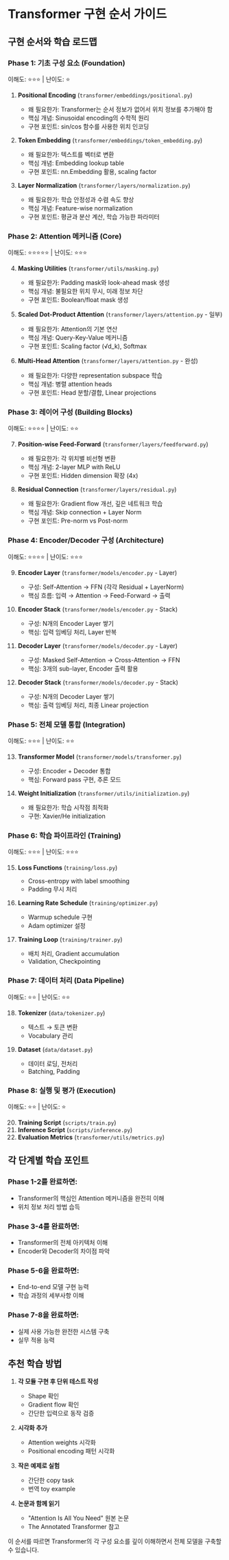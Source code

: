 # Transformer 구현 순서 가이드

## 구현 순서와 학습 로드맵

### Phase 1: 기초 구성 요소 (Foundation)
이해도: ⭐⭐⭐ | 난이도: ⭐

1. **Positional Encoding** (`transformer/embeddings/positional.py`)
   - 왜 필요한가: Transformer는 순서 정보가 없어서 위치 정보를 추가해야 함
   - 핵심 개념: Sinusoidal encoding의 수학적 원리
   - 구현 포인트: sin/cos 함수를 사용한 위치 인코딩

2. **Token Embedding** (`transformer/embeddings/token_embedding.py`)
   - 왜 필요한가: 텍스트를 벡터로 변환
   - 핵심 개념: Embedding lookup table
   - 구현 포인트: nn.Embedding 활용, scaling factor

3. **Layer Normalization** (`transformer/layers/normalization.py`)
   - 왜 필요한가: 학습 안정성과 수렴 속도 향상
   - 핵심 개념: Feature-wise normalization
   - 구현 포인트: 평균과 분산 계산, 학습 가능한 파라미터

### Phase 2: Attention 메커니즘 (Core)
이해도: ⭐⭐⭐⭐⭐ | 난이도: ⭐⭐⭐

4. **Masking Utilities** (`transformer/utils/masking.py`)
   - 왜 필요한가: Padding mask와 look-ahead mask 생성
   - 핵심 개념: 불필요한 위치 무시, 미래 정보 차단
   - 구현 포인트: Boolean/float mask 생성

5. **Scaled Dot-Product Attention** (`transformer/layers/attention.py` - 일부)
   - 왜 필요한가: Attention의 기본 연산
   - 핵심 개념: Query-Key-Value 메커니즘
   - 구현 포인트: Scaling factor (√d_k), Softmax

6. **Multi-Head Attention** (`transformer/layers/attention.py` - 완성)
   - 왜 필요한가: 다양한 representation subspace 학습
   - 핵심 개념: 병렬 attention heads
   - 구현 포인트: Head 분할/결합, Linear projections

### Phase 3: 레이어 구성 (Building Blocks)
이해도: ⭐⭐⭐⭐ | 난이도: ⭐⭐

7. **Position-wise Feed-Forward** (`transformer/layers/feedforward.py`)
   - 왜 필요한가: 각 위치별 비선형 변환
   - 핵심 개념: 2-layer MLP with ReLU
   - 구현 포인트: Hidden dimension 확장 (4x)

8. **Residual Connection** (`transformer/layers/residual.py`)
   - 왜 필요한가: Gradient flow 개선, 깊은 네트워크 학습
   - 핵심 개념: Skip connection + Layer Norm
   - 구현 포인트: Pre-norm vs Post-norm

### Phase 4: Encoder/Decoder 구성 (Architecture)
이해도: ⭐⭐⭐⭐ | 난이도: ⭐⭐⭐

9. **Encoder Layer** (`transformer/models/encoder.py` - Layer)
   - 구성: Self-Attention → FFN (각각 Residual + LayerNorm)
   - 핵심 흐름: 입력 → Attention → Feed-Forward → 출력

10. **Encoder Stack** (`transformer/models/encoder.py` - Stack)
    - 구성: N개의 Encoder Layer 쌓기
    - 핵심: 입력 임베딩 처리, Layer 반복

11. **Decoder Layer** (`transformer/models/decoder.py` - Layer)
    - 구성: Masked Self-Attention → Cross-Attention → FFN
    - 핵심: 3개의 sub-layer, Encoder 출력 활용

12. **Decoder Stack** (`transformer/models/decoder.py` - Stack)
    - 구성: N개의 Decoder Layer 쌓기
    - 핵심: 출력 임베딩 처리, 최종 Linear projection

### Phase 5: 전체 모델 통합 (Integration)
이해도: ⭐⭐⭐ | 난이도: ⭐⭐

13. **Transformer Model** (`transformer/models/transformer.py`)
    - 구성: Encoder + Decoder 통합
    - 핵심: Forward pass 구현, 추론 모드

14. **Weight Initialization** (`transformer/utils/initialization.py`)
    - 왜 필요한가: 학습 시작점 최적화
    - 구현: Xavier/He initialization

### Phase 6: 학습 파이프라인 (Training)
이해도: ⭐⭐⭐ | 난이도: ⭐⭐⭐

15. **Loss Functions** (`training/loss.py`)
    - Cross-entropy with label smoothing
    - Padding 무시 처리

16. **Learning Rate Schedule** (`training/optimizer.py`)
    - Warmup schedule 구현
    - Adam optimizer 설정

17. **Training Loop** (`training/trainer.py`)
    - 배치 처리, Gradient accumulation
    - Validation, Checkpointing

### Phase 7: 데이터 처리 (Data Pipeline)
이해도: ⭐⭐ | 난이도: ⭐⭐

18. **Tokenizer** (`data/tokenizer.py`)
    - 텍스트 → 토큰 변환
    - Vocabulary 관리

19. **Dataset** (`data/dataset.py`)
    - 데이터 로딩, 전처리
    - Batching, Padding

### Phase 8: 실행 및 평가 (Execution)
이해도: ⭐⭐ | 난이도: ⭐

20. **Training Script** (`scripts/train.py`)
21. **Inference Script** (`scripts/inference.py`)
22. **Evaluation Metrics** (`transformer/utils/metrics.py`)

## 각 단계별 학습 포인트

### Phase 1-2를 완료하면:
- Transformer의 핵심인 Attention 메커니즘을 완전히 이해
- 위치 정보 처리 방법 습득

### Phase 3-4를 완료하면:
- Transformer의 전체 아키텍처 이해
- Encoder와 Decoder의 차이점 파악

### Phase 5-6을 완료하면:
- End-to-end 모델 구현 능력
- 학습 과정의 세부사항 이해

### Phase 7-8을 완료하면:
- 실제 사용 가능한 완전한 시스템 구축
- 실무 적용 능력

## 추천 학습 방법

1. **각 모듈 구현 후 단위 테스트 작성**
   - Shape 확인
   - Gradient flow 확인
   - 간단한 입력으로 동작 검증

2. **시각화 추가**
   - Attention weights 시각화
   - Positional encoding 패턴 시각화

3. **작은 예제로 실험**
   - 간단한 copy task
   - 번역 toy example

4. **논문과 함께 읽기**
   - "Attention Is All You Need" 원본 논문
   - The Annotated Transformer 참고

이 순서를 따르면 Transformer의 각 구성 요소를 깊이 이해하면서 전체 모델을 구축할 수 있습니다.